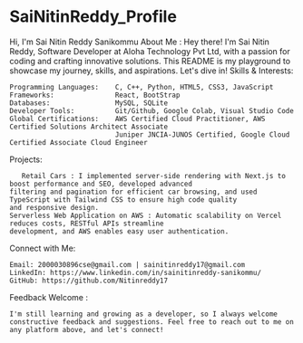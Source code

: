 # SaiNitinReddy_Profile


Hi, I'm Sai Nitin Reddy Sanikommu
About Me :
Hey there! I'm Sai Nitin Reddy, Software Developer at Aloha Technology Pvt Ltd, with a passion for coding and crafting innovative solutions. This README is my playground to showcase my journey, skills, and aspirations. Let's dive in!
Skills & Interests:

    Programming Languages:    C, C++, Python, HTML5, CSS3, JavaScript
    Frameworks:               React, BootStrap
    Databases:                MySQL, SQLite
    Developer Tools:          Git/Github, Google Colab, Visual Studio Code
    Global Certifications:    AWS Certified Cloud Practitioner, AWS Certified Solutions Architect Associate
                              Juniper JNCIA-JUNOS Certified, Google Cloud Certified Associate Cloud Engineer

Projects:

       Retail Cars : I implemented server-side rendering with Next.js to boost performance and SEO, developed advanced
    filtering and pagination for efficient car browsing, and used TypeScript with Tailwind CSS to ensure high code quality
    and responsive design. 
    Serverless Web Application on AWS : Automatic scalability on Vercel reduces costs, RESTful APIs streamline
    development, and AWS enables easy user authentication.

Connect with Me:

    Email: 2000030896cse@gmail.com | sainitinreddy17@gmail.com
    LinkedIn: https://www.linkedin.com/in/sainitinreddy-sanikommu/
    GitHub: https://github.com/Nitinreddy17

Feedback Welcome :

    I'm still learning and growing as a developer, so I always welcome constructive feedback and suggestions. Feel free to reach out to me on any platform above, and let's connect!
